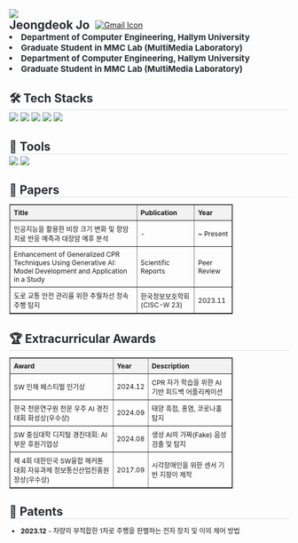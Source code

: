 <div>
    <img src="https://capsule-render.vercel.app/api?type=waving&color=0:6b79e1,100:38d1e5&height=180&text=Jeongdeok's%20github&animation=twinkling&fontColor=ffffff&fontSize=70" />
</div>

<div style="display: flex; align-items: center;">
    <h2 style="margin: 0; padding-right: 10px; color: #282d33;">Jeongdeok Jo</h2>
    <a href="mailto:jeongdeogjo65@gmail.com" style="display: inline-block;">
        <img src="https://img.shields.io/badge/Gmail-EA4335?style=flat-square&logo=Gmail&logoColor=white" alt="Gmail Icon">
    </a>
</div>


<div style="font-weight: 700; font-size: 15px; text-align: left; color: #282d33;"> 
    <li>Department of Computer Engineering, Hallym University</li>
    <li>Graduate Student in MMC Lab (MultiMedia Laboratory)</li>
</div>

<div style="font-weight: 700; font-size: 15px; text-align: left; color: #282d33;"> 
    <li>Department of Computer Engineering, Hallym University</li>
    <li>Graduate Student in MMC Lab (MultiMedia Laboratory)</li>
</div>
<div>
    <h2 style="border-bottom: 1px solid #d8dee4; color: #282d33; margin-bottom: 4px;"> 🛠️ Tech Stacks </h2>
    <div style="margin: 0 auto; text-align: left;"> 
        <img src="https://img.shields.io/badge/Python-3776AB?style=flat-square&logo=Python&logoColor=white">
        <img src="https://img.shields.io/badge/PyTorch-EE4C2C?style=flat-square&logo=PyTorch&logoColor=white">
        <img src="https://img.shields.io/badge/Linux-FCC624?style=flat-square&logo=Linux&logoColor=white">
        <img src="https://img.shields.io/badge/LangChain-0055A4?style=flat-square&logo=LangChain&logoColor=white">
        <img src="https://img.shields.io/badge/Numpy-013243?style=flat-square&logo=Numpy&logoColor=white">
    </div>
</div>
<div>
    <h2 style="border-bottom: 1px solid #d8dee4; color: #282d33; margin-bottom: 4px;"> 🔧 Tools </h2>
    <div style="margin: 0 auto; text-align: left;"> 
        <img src="https://img.shields.io/badge/VSCode-007ACC?style=flat-square&logo=VisualStudioCode&logoColor=white">
        <img src="https://img.shields.io/badge/GitHub-181717?style=flat-square&logo=GitHub&logoColor=white">
    </div>
</div>
<div>
    <h2 style="border-bottom: 1px solid #d8dee4; color: #282d33; margin-bottom: 4px;"> 📄 Papers </h2>
    <table border="1" style="border-collapse: collapse; width: 80%; text-align: left; font-size: 12px;">
        <tr>
            <th style="padding: 6px; background-color: #f2f2f2;">Title</th>
            <th style="padding: 6px; background-color: #f2f2f2;">Publication</th>
            <th style="padding: 6px; background-color: #f2f2f2;">Year</th>
        </tr>
        <tr>
            <td style="padding: 6px;">인공지능을 활용한 비장 크기 변화 및 항암 치료 반응 예측과 대장암 예후 분석</td>
            <td style="padding: 6px;">-</td>
            <td style="padding: 6px;">~ Present</td>
        </tr>
        <tr>
            <td style="padding: 6px;">Enhancement of Generalized CPR Techniques Using Generative AI: Model Development and Application in a Study</td>
            <td style="padding: 6px;">Scientific Reports</td>
            <td style="padding: 6px;">Peer Review</td>
        </tr>
        <tr>
            <td style="padding: 6px;">도로 교통 안전 관리를 위한 추월차선 정속주행 탐지</td>
            <td style="padding: 6px;">한국정보보호학회 (CISC-W 23)</td>
            <td style="padding: 6px;">2023.11</td>
        </tr>
    </table>
</div>
<div>
    <h2 style="border-bottom: 1px solid #d8dee4; color: #282d33; margin-bottom: 4px;"> 🏆 Extracurricular Awards </h2>
    <table border="1" style="border-collapse: collapse; width: 80%; text-align: left; font-size: 12px;">
        <tr>
            <th style="padding: 6px; background-color: #f2f2f2;">Award</th>
            <th style="padding: 6px; background-color: #f2f2f2;">Year</th>
            <th style="padding: 6px; background-color: #f2f2f2;">Description</th>
        </tr>
        <tr>
            <td style="padding: 6px;">SW 인재 페스티벌 인기상</td>
            <td style="padding: 6px;">2024.12</td>
            <td style="padding: 6px;">CPR 자가 학습을 위한 AI 기반 피드백 어플리케이션</td>
        </tr>
        <tr>
            <td style="padding: 6px;">한국 천문연구원 천문 우주 AI 경진대회 화성상(우수상)</td>
            <td style="padding: 6px;">2024.09</td>
            <td style="padding: 6px;">태양 흑점, 홍염, 코로나홀 탐지</td>
        </tr>
        <tr>
            <td style="padding: 6px;">SW 중심대학 디지털 경진대회: AI 부문 후원기업상</td>
            <td style="padding: 6px;">2024.08</td>
            <td style="padding: 6px;">생성 AI의 가짜(Fake) 음성 검출 및 탐지</td>
        </tr>
        <tr>
            <td style="padding: 6px;">제 4회 대한민국 SW융합 해커톤 대회 자유과제 정보통신산업진흥원장상(우수상)</td>
            <td style="padding: 6px;">2017.09</td>
            <td style="padding: 6px;">시각장애인을 위한 센서 기반 지팡이 제작</td>
        </tr>
    </table>
</div>
<div>
    <h2 style="border-bottom: 1px solid #d8dee4; color: #282d33; margin-bottom: 4px;"> 📜 Patents </h2>
    <ul style="text-align: left; font-size: 12px;">
        <li><b>2023.12</b> - 차량의 부적합한 1차로 주행을 판별하는 전자 장치 및 이의 제어 방법</li>
    </ul>
</div>
